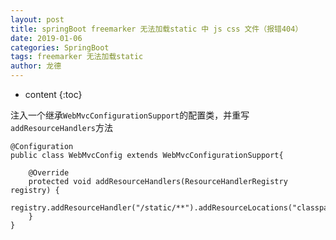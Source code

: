 ```yaml
---
layout: post
title: springBoot freemarker 无法加载static 中 js css 文件（报错404）
date: 2019-01-06
categories: SpringBoot
tags: freemarker 无法加载static
author: 龙德
---
```


* content
{:toc}

注入一个继承`WebMvcConfigurationSupport`的配置类，并重写`addResourceHandlers`方法

```
@Configuration
public class WebMvcConfig extends WebMvcConfigurationSupport{

    @Override
    protected void addResourceHandlers(ResourceHandlerRegistry registry) {
        registry.addResourceHandler("/static/**").addResourceLocations("classpath:/static/","file:./static/");
    }
}
```